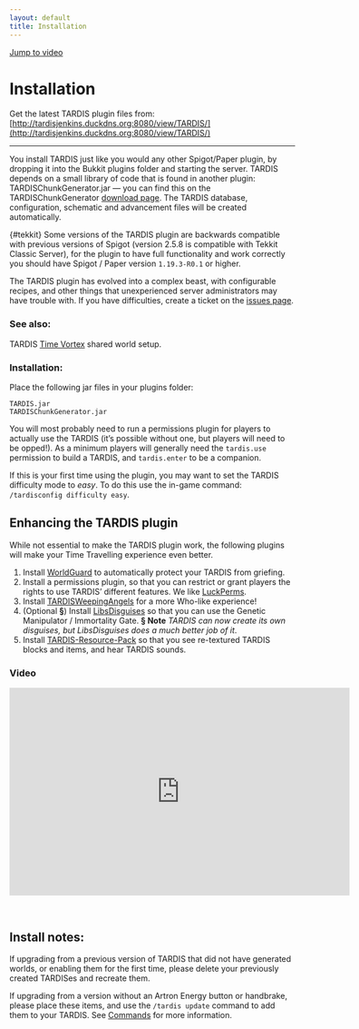 ```yaml
---
layout: default
title: Installation
---
```


[Jump to video](#video)

# Installation

Get the latest TARDIS plugin files
from: [http://tardisjenkins.duckdns.org:8080/view/TARDIS/](http://tardisjenkins.duckdns.org:8080/view/TARDIS/)

* * *

You install TARDIS just like you would any other Spigot/Paper plugin, by dropping it into the Bukkit plugins folder and
starting the server. TARDIS depends on a small library of code that is found in another plugin: TARDISChunkGenerator.jar
— you can find this on the
TARDISChunkGenerator [download page](http://tardisjenkins.duckdns.org:8080/view/TARDISChunkGenerator/).
The TARDIS database, configuration, schematic and advancement files will be created automatically.

{#tekkit}
Some versions of the TARDIS plugin are backwards compatible with previous versions of Spigot (version 2.5.8 is
compatible
with Tekkit Classic Server), for the plugin to have full functionality and work correctly you should have Spigot / Paper
version `1.19.3-R0.1` or higher.

The TARDIS plugin has evolved into a complex beast, with configurable recipes, and other things that unexperienced
server
administrators may have trouble with. If you have difficulties, create a ticket on
the [issues page](https://github.com/eccentricdevotion/TARDIS/issues).

### See also:

TARDIS [Time Vortex](time-vortex.html) shared world setup.

### Installation:

Place the following jar files in your plugins folder:

    TARDIS.jar
    TARDISChunkGenerator.jar

You will most probably need to run a permissions plugin for players to actually use the TARDIS (it’s possible without
one,
but players will need to be opped!). As a minimum players will generally need the `tardis.use` permission to build a
TARDIS,
and `tardis.enter` to be a companion.

If this is your first time using the plugin, you may want to set the TARDIS difficulty mode to _easy_. To do this use
the
in-game command: `/tardisconfig difficulty easy`.

## Enhancing the TARDIS plugin

While not essential to make the TARDIS plugin work, the following plugins will make your Time Travelling experience even
better.

1. Install [WorldGuard](https://enginehub.org/worldguard) to automatically protect your TARDIS from griefing.
2. Install a permissions plugin, so that you can restrict or grant players the rights to use TARDIS’ different features.
   We like [LuckPerms](https://luckperms.net/).
3. Install [TARDISWeepingAngels](weeping-angels.html) for a more Who-like experience!
4. (Optional **§**) Install [LibsDisguises](https://www.spigotmc.org/resources/libs-disguises-free.81/) so that you can
   use the Genetic Manipulator / Immortality Gate. **§ Note** _TARDIS can now create its own disguises, but
   LibsDisguises
   does a much better job of it_.
5. Install [TARDIS-Resource-Pack](resource-packs.html) so that you see re-textured TARDIS blocks and items, and hear
   TARDIS sounds.

### Video

<iframe src="https://player.vimeo.com/video/58356201" width="600" height="366" frameborder="0" webkitallowfullscreen mozallowfullscreen allowfullscreen></iframe>

&nbsp;

## Install notes:

If upgrading from a previous version of TARDIS that did not have generated worlds, or enabling them for the first time,
please delete your previously created TARDISes and recreate them.

If upgrading from a version without an Artron Energy button or handbrake, please place these items, and use
the `/tardis update`
command to add them to your TARDIS. See [Commands](tardis-commands.html#update) for more information.
